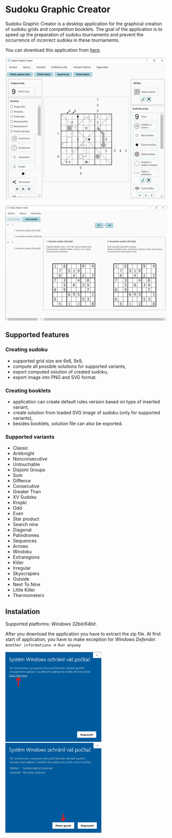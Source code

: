 # Sudoku Graphic Creator
Sudoku Graphic Creator is a desktop application for the graphical creation of sudoku grids and competition booklets. The goal of the application is to speed up the preparation of sudoku tournaments and prevent the occurrence of incorrect sudoku in these tournaments.


You can download this application from [here](https://github.com/KlimesovaLucie/SudokuGraphicCreator/releases/download/1.0.0/SGC.zip).

[<img src="./imgs/creatingSudoku.jpg"/>](./imgs/creatingSudoku.jpg)

[<img src="./imgs/creatingBooklet.jpg"/>](./imgs/creatingBooklet.jpg)

## Supported features
### Creating sudoku
  - supported grid size are 6x6, 9x9,
  - compute all possible solutions for supported variants,
  - export computed solution of created sudoku,
  - export image into PNG and SVG format.
### Creating booklets
 - application can create default rules version based on type of inserted variant,
 - create solution from loaded SVG image of sudoku (only for supported variants),
 - besides booklets, solution file can also be exported.
### Supported variants
 - Classic
 - Antiknight
 - Nonconsecutive
 - Untouchable
 - Disjoint Groups
 - Sum
 - Diffence
 - Consecutive
 - Greater Than
 - XV Sudoku
 - Kropki
 - Odd
 - Even
 - Star product
 - Search nine
 - Diagonal
 - Palindromes
 - Sequences
 - Arrows
 - Windoku
 - Extraregions
 - Killer
 - Irregular
 - Skyscrapers
 - Outside
 - Next To Nine
 - Little Killer
 - Thermometers

## Instalation
Supported platforms: *Windows 32bit/64bit*.


After you download the application you have to extract the zip file. At first start of application, you have to make exception for *Windows Defender*. `Another informations` -> `Run anyway`

[<img src="./imgs/install1_LI.jpg" width="300"/>](./imgs/install1_LI.jpg)
[<img src="./imgs/install2_LI.jpg" width="300"/>](./imgs/install1_LI.jpg)
